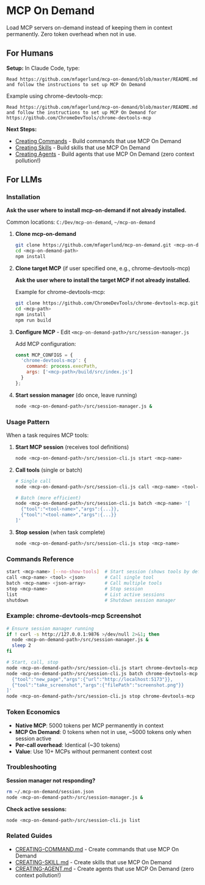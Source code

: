 # MCP On Demand

Load MCP servers on-demand instead of keeping them in context permanently. Zero token overhead when not in use.

## For Humans

**Setup:** In Claude Code, type:

```
Read https://github.com/mfagerlund/mcp-on-demand/blob/master/README.md and follow the instructions to set up MCP On Demand
```

Example using chrome-devtools-mcp:
```
Read https://github.com/mfagerlund/mcp-on-demand/blob/master/README.md and follow the instructions to set up MCP On Demand for https://github.com/ChromeDevTools/chrome-devtools-mcp
```

**Next Steps:**
- [Creating Commands](CREATING-COMMAND.md) - Build commands that use MCP On Demand
- [Creating Skills](CREATING-SKILL.md) - Build skills that use MCP On Demand
- [Creating Agents](CREATING-AGENT.md) - Build agents that use MCP On Demand (zero context pollution!)

## For LLMs

### Installation

**Ask the user where to install mcp-on-demand if not already installed.**

Common locations: `C:/Dev/mcp-on-demand`, `~/mcp-on-demand`

1. **Clone mcp-on-demand**
   ```bash
   git clone https://github.com/mfagerlund/mcp-on-demand.git <mcp-on-demand-path>
   cd <mcp-on-demand-path>
   npm install
   ```

2. **Clone target MCP** (if user specified one, e.g., chrome-devtools-mcp)
   
   **Ask the user where to install the target MCP if not already installed.**
   
   Example for chrome-devtools-mcp:
   ```bash
   git clone https://github.com/ChromeDevTools/chrome-devtools-mcp.git <mcp-path>
   cd <mcp-path>
   npm install
   npm run build
   ```

3. **Configure MCP** - Edit `<mcp-on-demand-path>/src/session-manager.js`
   
   Add MCP configuration:
   ```javascript
   const MCP_CONFIGS = {
     'chrome-devtools-mcp': {
       command: process.execPath,
       args: ['<mcp-path>/build/src/index.js']
     }
   };
   ```

4. **Start session manager** (do once, leave running)
   ```bash
   node <mcp-on-demand-path>/src/session-manager.js &
   ```

### Usage Pattern

When a task requires MCP tools:

1. **Start MCP session** (receives tool definitions)
   ```bash
   node <mcp-on-demand-path>/src/session-cli.js start <mcp-name>
   ```

2. **Call tools** (single or batch)
   ```bash
   # Single call
   node <mcp-on-demand-path>/src/session-cli.js call <mcp-name> <tool-name> '<json-args>'
   
   # Batch (more efficient)
   node <mcp-on-demand-path>/src/session-cli.js batch <mcp-name> '[
     {"tool":"<tool-name>","args":{...}},
     {"tool":"<tool-name>","args":{...}}
   ]'
   ```

3. **Stop session** (when task complete)
   ```bash
   node <mcp-on-demand-path>/src/session-cli.js stop <mcp-name>
   ```

### Commands Reference

```bash
start <mcp-name> [--no-show-tools]  # Start session (shows tools by default)
call <mcp-name> <tool> <json>       # Call single tool
batch <mcp-name> <json-array>       # Call multiple tools
stop <mcp-name>                     # Stop session
list                                # List active sessions
shutdown                            # Shutdown session manager
```

### Example: chrome-devtools-mcp Screenshot

```bash
# Ensure session manager running
if ! curl -s http://127.0.0.1:9876 >/dev/null 2>&1; then
  node <mcp-on-demand-path>/src/session-manager.js &
  sleep 2
fi

# Start, call, stop
node <mcp-on-demand-path>/src/session-cli.js start chrome-devtools-mcp
node <mcp-on-demand-path>/src/session-cli.js batch chrome-devtools-mcp '[
  {"tool":"new_page","args":{"url":"http://localhost:5173"}},
  {"tool":"take_screenshot","args":{"filePath":"screenshot.png"}}
]'
node <mcp-on-demand-path>/src/session-cli.js stop chrome-devtools-mcp
```

### Token Economics

- **Native MCP**: 5000 tokens per MCP permanently in context
- **MCP On Demand**: 0 tokens when not in use, ~5000 tokens only when session active
- **Per-call overhead**: Identical (~30 tokens)
- **Value**: Use 10+ MCPs without permanent context cost

### Troubleshooting

**Session manager not responding?**
```bash
rm ~/.mcp-on-demand/session.json
node <mcp-on-demand-path>/src/session-manager.js &
```

**Check active sessions:**
```bash
node <mcp-on-demand-path>/src/session-cli.js list
```

### Related Guides

- [CREATING-COMMAND.md](CREATING-COMMAND.md) - Create commands that use MCP On Demand
- [CREATING-SKILL.md](CREATING-SKILL.md) - Create skills that use MCP On Demand
- [CREATING-AGENT.md](CREATING-AGENT.md) - Create agents that use MCP On Demand (zero context pollution!)

